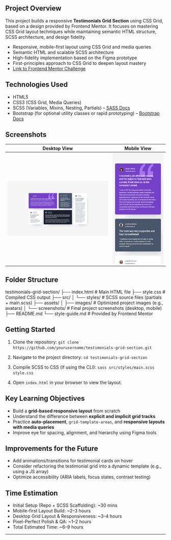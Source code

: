 ## Project Overview

This project builds a responsive **Testimonials Grid Section** using CSS Grid, based on a design provided by Frontend Mentor. It focuses on mastering CSS Grid layout techniques while maintaining semantic HTML structure, SCSS architecture, and design fidelity.

- Responsive, mobile-first layout using CSS Grid and media queries
- Semantic HTML and scalable SCSS architecture
- High-fidelity implementation based on the Figma prototype
- First-principles approach to CSS Grid to deepen layout mastery
- [Link to Frontend Mentor Challenge](https://www.frontendmentor.io/challenges/testimonials-grid-section-Nnw6J7Un7)

## Technologies Used

- HTML5
- CSS3 (CSS Grid, Media Queries)
- SCSS (Variables, Mixins, Nesting, Partials) – [SASS Docs](https://sass-lang.com/documentation)
- Bootstrap (for optional utility classes or rapid prototyping) – [Bootstrap Docs](https://getbootstrap.com/docs/5.3/getting-started/introduction/)

## Screenshots

| Desktop View                                                              | Mobile View                                                             |
| ------------------------------------------------------------------------- | ----------------------------------------------------------------------- |
| ![Desktop screenshot](./assets/images/screenshots/desktop_screenshot.png) | ![Mobile screenshot](./assets/images/screenshots/mobile_screenshot.png) |

## Folder Structure

testimonials-grid-section/ ├── index.html # Main HTML file ├── style.css # Compiled CSS output ├── src/ │ └── styles/ # SCSS source files (partials + main.scss) ├── assets/ │ ├── images/ # Optimized project images (e.g., avatars) │ └── screenshots/ # Final project screenshots (desktop, mobile) ├── README.md └── style-guide.md # Provided by Frontend Mentor

## Getting Started

1. Clone the repository:
   `git clone https://github.com/yourusername/testimonials-grid-section.git`

2. Navigate to the project directory:
   `cd testimonials-grid-section`

3. Compile SCSS to CSS (if using the CLI):
   `sass src/styles/main.scss style.css`

4. Open `index.html` in your browser to view the layout.

## Key Learning Objectives

- Build a **grid-based responsive layout** from scratch
- Understand the difference between **explicit and implicit grid tracks**
- Practice **auto-placement**, `grid-template-areas`, and **responsive layouts with media queries**
- Improve eye for spacing, alignment, and hierarchy using Figma tools

## Improvements for the Future

- Add animations/transitions for testimonial cards on hover
- Consider refactoring the testimonial grid into a dynamic template (e.g., using a JS array)
- Optimize accessibility (ARIA labels, focus states, contrast testing)

## Time Estimation

- Initial Setup (Repo + SCSS Scaffolding): ~30 mins
- Mobile-first Layout Build: ~2–3 hours
- Desktop Grid Layout & Responsiveness: ~3–4 hours
- Pixel-Perfect Polish & QA: ~1–2 hours
- Total Estimated Time: ~6–9 hours

---
